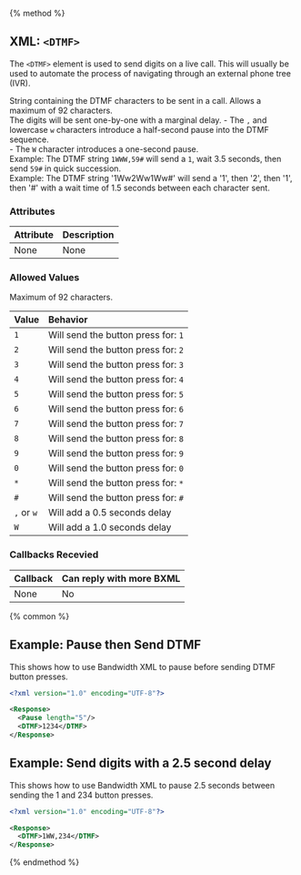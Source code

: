 {% method %}
## XML: `<DTMF>`
The `<DTMF>` element is used to send digits on a live call. This will usually be used to automate the process of navigating through an external phone tree (IVR).

String containing the DTMF characters to be sent in a call. Allows a maximum of 92 characters.<br/>The digits will be sent one-by-one with a marginal delay. - The `,` and lowercase `w` characters introduce a half-second pause into the DTMF sequence.<br/>- The `W` character introduces a one-second pause.<br/>Example: The DTMF string `1WWW,59#` will send a `1`, wait 3.5 seconds, then send `59#` in quick succession.<br/>Example: The DTMF string '1Ww2Ww1Ww#' will send a '1', then '2', then '1', then '#' with a wait time of 1.5 seconds between each character sent.

### Attributes
| Attribute | Description |
|:----------|:------------|
| None      | None        |

### Allowed Values

Maximum of 92 characters.

| Value      | Behavior                            |
|:-----------|:------------------------------------|
| `1`        | Will send the button press for: `1` |
| `2`        | Will send the button press for: `2` |
| `3`        | Will send the button press for: `3` |
| `4`        | Will send the button press for: `4` |
| `5`        | Will send the button press for: `5` |
| `6`        | Will send the button press for: `6` |
| `7`        | Will send the button press for: `7` |
| `8`        | Will send the button press for: `8` |
| `9`        | Will send the button press for: `9` |
| `0`        | Will send the button press for: `0` |
| `*`        | Will send the button press for: `*` |
| `#`        | Will send the button press for: `#` |
| `,` or `w` | Will add a 0.5 seconds delay        |
| `W `       | Will add a 1.0 seconds delay        |

### Callbacks Recevied

| Callback | Can reply with more BXML |
|:---------|:-------------------------|
| None     | No                       |

{% common %}
## Example:  Pause then Send DTMF

This shows how to use Bandwidth XML to pause before sending DTMF button presses.

```XML
<?xml version="1.0" encoding="UTF-8"?>

<Response>
  <Pause length="5"/>
  <DTMF>1234</DTMF>
</Response>
```

## Example: Send digits with a 2.5 second delay

This shows how to use Bandwidth XML to pause 2.5 seconds between sending the 1 and 234 button presses.

```XML
<?xml version="1.0" encoding="UTF-8"?>

<Response>
  <DTMF>1WW,234</DTMF>
</Response>
```

{% endmethod %}
